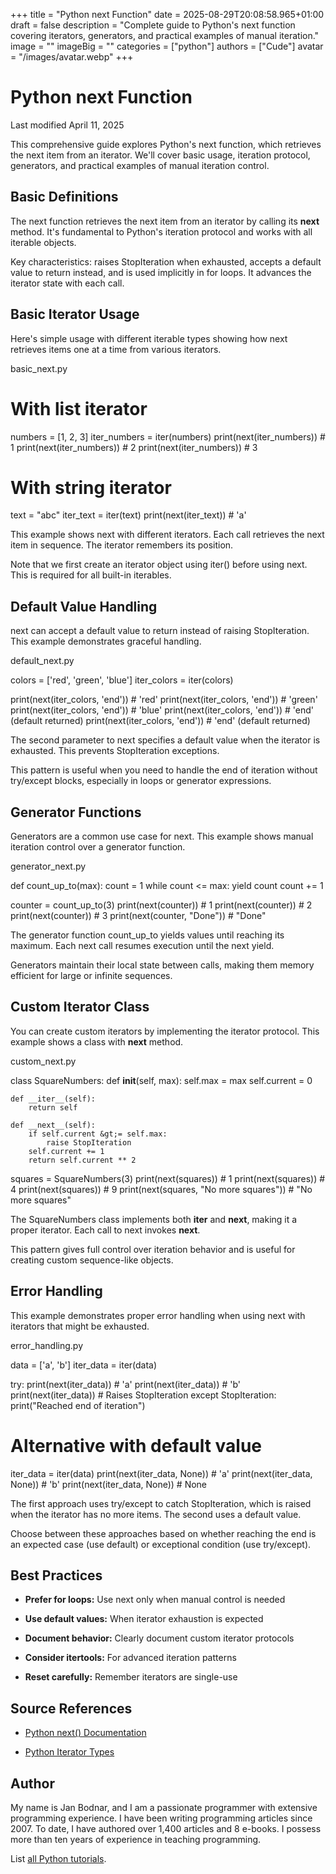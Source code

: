+++
title = "Python next Function"
date = 2025-08-29T20:08:58.965+01:00
draft = false
description = "Complete guide to Python's next function covering iterators, generators, and practical examples of manual iteration."
image = ""
imageBig = ""
categories = ["python"]
authors = ["Cude"]
avatar = "/images/avatar.webp"
+++

# Python next Function

Last modified April 11, 2025

This comprehensive guide explores Python's next function, which
retrieves the next item from an iterator. We'll cover basic usage, iteration
protocol, generators, and practical examples of manual iteration control.

## Basic Definitions

The next function retrieves the next item from an iterator by
calling its __next__ method. It's fundamental to Python's
iteration protocol and works with all iterable objects.

Key characteristics: raises StopIteration when exhausted, accepts
a default value to return instead, and is used implicitly in for loops. It
advances the iterator state with each call.

## Basic Iterator Usage

Here's simple usage with different iterable types showing how next
retrieves items one at a time from various iterators.

basic_next.py
  

# With list iterator
numbers = [1, 2, 3]
iter_numbers = iter(numbers)
print(next(iter_numbers))  # 1
print(next(iter_numbers))  # 2
print(next(iter_numbers))  # 3

# With string iterator
text = "abc"
iter_text = iter(text)
print(next(iter_text))     # 'a'

This example shows next with different iterators. Each call
retrieves the next item in sequence. The iterator remembers its position.

Note that we first create an iterator object using iter() before
using next. This is required for all built-in iterables.

## Default Value Handling

next can accept a default value to return instead of raising
StopIteration. This example demonstrates graceful handling.

default_next.py
  

colors = ['red', 'green', 'blue']
iter_colors = iter(colors)

print(next(iter_colors, 'end'))  # 'red'
print(next(iter_colors, 'end'))  # 'green'
print(next(iter_colors, 'end'))  # 'blue'
print(next(iter_colors, 'end'))  # 'end' (default returned)
print(next(iter_colors, 'end'))  # 'end' (default returned)

The second parameter to next specifies a default value when the
iterator is exhausted. This prevents StopIteration exceptions.

This pattern is useful when you need to handle the end of iteration without
try/except blocks, especially in loops or generator expressions.

## Generator Functions

Generators are a common use case for next. This example shows
manual iteration control over a generator function.

generator_next.py
  

def count_up_to(max):
    count = 1
    while count &lt;= max:
        yield count
        count += 1

counter = count_up_to(3)
print(next(counter))  # 1
print(next(counter))  # 2
print(next(counter))  # 3
print(next(counter, "Done"))  # "Done"

The generator function count_up_to yields values until reaching
its maximum. Each next call resumes execution until the next
yield.

Generators maintain their local state between calls, making them memory
efficient for large or infinite sequences.

## Custom Iterator Class

You can create custom iterators by implementing the iterator protocol. This
example shows a class with __next__ method.

custom_next.py
  

class SquareNumbers:
    def __init__(self, max):
        self.max = max
        self.current = 0
    
    def __iter__(self):
        return self
    
    def __next__(self):
        if self.current &gt;= self.max:
            raise StopIteration
        self.current += 1
        return self.current ** 2

squares = SquareNumbers(3)
print(next(squares))  # 1
print(next(squares))  # 4
print(next(squares))  # 9
print(next(squares, "No more squares"))  # "No more squares"

The SquareNumbers class implements both __iter__ and
__next__, making it a proper iterator. Each call to next
invokes __next__.

This pattern gives full control over iteration behavior and is useful for
creating custom sequence-like objects.

## Error Handling

This example demonstrates proper error handling when using next
with iterators that might be exhausted.

error_handling.py
  

data = ['a', 'b']
iter_data = iter(data)

try:
    print(next(iter_data))  # 'a'
    print(next(iter_data))  # 'b'
    print(next(iter_data))  # Raises StopIteration
except StopIteration:
    print("Reached end of iteration")

# Alternative with default value
iter_data = iter(data)
print(next(iter_data, None))  # 'a'
print(next(iter_data, None))  # 'b'
print(next(iter_data, None))  # None

The first approach uses try/except to catch StopIteration, which
is raised when the iterator has no more items. The second uses a default value.

Choose between these approaches based on whether reaching the end is an
expected case (use default) or exceptional condition (use try/except).

## Best Practices

- **Prefer for loops:** Use next only when manual control is needed

- **Use default values:** When iterator exhaustion is expected

- **Document behavior:** Clearly document custom iterator protocols

- **Consider itertools:** For advanced iteration patterns

- **Reset carefully:** Remember iterators are single-use

## Source References

- [Python next() Documentation](https://docs.python.org/3/library/functions.html#next)

- [Python Iterator Types](https://docs.python.org/3/library/stdtypes.html#iterator-types)

## Author

My name is Jan Bodnar, and I am a passionate programmer with extensive
programming experience. I have been writing programming articles since 2007.
To date, I have authored over 1,400 articles and 8 e-books. I possess more
than ten years of experience in teaching programming.

List [all Python tutorials](/python/).